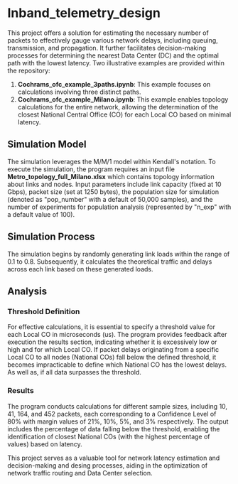 # Inband_telemetry_design

This project offers a solution for estimating the necessary number of packets to effectively gauge various network delays, including queuing, transmission, and propagation. It further facilitates decision-making processes for determining the nearest Data Center (DC) and the optimal path with the lowest latency.
Two illustrative examples are provided within the repository:
1. **Cochrams_ofc_example_3paths.ipynb**: This example focuses on calculations involving three distinct paths.
1. **Cochrams_ofc_example_Milano.ipynb**: This example enables topology calculations for the entire network, allowing the determination of the closest National Central Office (CO) for each Local CO based on minimal latency.

## Simulation Model
The simulation leverages the M/M/1 model within Kendall's notation. To execute the simulation, the program requires an input file **Metro_topology_full_Milano.xlsx** which contains topology information about links and nodes. 
Input parameters include link capacity (fixed at 10 Gbps), packet size (set at 1250 bytes), the population size for simulation (denoted as "pop_number" with a default of 50,000 samples), and the number of experiments for population analysis (represented by "n_exp" with a default value of 100).

## Simulation Process
The simulation begins by randomly generating link loads within the range of 0.1 to 0.8. 
Subsequently, it calculates the theoretical traffic and delays across each link based on these generated loads.


## Analysis
### Threshold Definition

For effective calculations, it is essential to specify a threshold value for each Local CO in microseconds (us). 
The program provides feedback after execution the results section, indicating whether it is excessively low or high and for which Local CO.
If packet delays originating from a specific Local CO to all nodes (National COs) fall below the defined threshold, it becomes impracticable to define which National CO has the lowest delays.
As well as, if all data surpasses the threshold.

### Results

The program conducts calculations for different sample sizes, including 10, 41, 164, and 452 packets, each corresponding to a Confidence Level of 80% with margin values of 21%, 10%, 5%, and 3% respectively.
The output includes the percentage of data falling below the threshold, enabling the identification of closest National COs (with the highest percentage of values) based on latency.

This project serves as a valuable tool for network latency estimation and decision-making and desing processes, aiding in the optimization of network traffic routing and Data Center selection.


